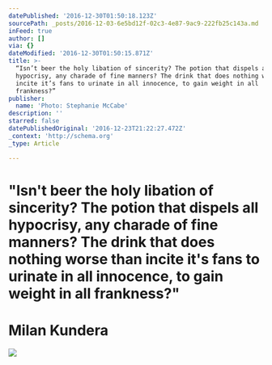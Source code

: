 ```yaml
---
datePublished: '2016-12-30T01:50:18.123Z'
sourcePath: _posts/2016-12-03-6e5bd12f-02c3-4e87-9ac9-222fb25c143a.md
inFeed: true
author: []
via: {}
dateModified: '2016-12-30T01:50:15.871Z'
title: >-
  “Isn’t beer the holy libation of sincerity? The potion that dispels all
  hypocrisy, any charade of fine manners? The drink that does nothing worse than
  incite it’s fans to urinate in all innocence, to gain weight in all
  frankness?”
publisher:
  name: 'Photo: Stephanie McCabe'
description: ''
starred: false
datePublishedOriginal: '2016-12-23T21:22:27.472Z'
_context: 'http://schema.org'
_type: Article

---
```

# **"Isn't beer the holy libation of sincerity? The potion that dispels all hypocrisy, any charade of fine manners? The drink that does nothing worse than incite it's fans to urinate in all innocence, to gain weight in all frankness?"**

# **Milan Kundera**
![](https://the-grid-user-content.s3-us-west-2.amazonaws.com/6e9cb9c6-733b-407c-92d4-3c5eafb28340.jpg)